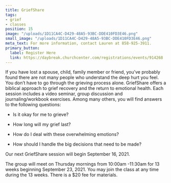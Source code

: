```yaml
---
title: GriefShare
tags:
- grief
- classes
position: 15
image: "/uploads/1D11CA4C-D429-48A5-93BC-DDE410FD3E46.png"
small_image: "/uploads/1D11CA4C-D429-48A5-93BC-DDE410FD3E46.png"
meta_text: For more information, contact Lauren at 858-925-3911.
primary_button:
  label: Register Here
  link: https://daybreak.churchcenter.com/registrations/events/914268
---
```


If you have lost a spouse, child, family member or friend, you’ve probably found there are not many people who understand the deep hurt you feel. You don’t have to go through the grieving process alone. GriefShare offers a biblical approach to grief recovery and the return to emotional health. Each session includes a video seminar, group discussion and journaling/workbook exercises. Among many others, you will find answers to the following questions:

* Is it okay for me to grieve?

* How long will my grief last?

* How do I deal with these overwhelming emotions?

* How should I handle the big decisions that need to
  be made?

Our next GriefShare session will begin September 16, 2021.

The group will meet on Thursday mornings from 10:00am -11:30am
for 13 weeks beginning September 23, 2021. You may join the
class at any time during the 13 weeks. There is a $20
fee for materials.


